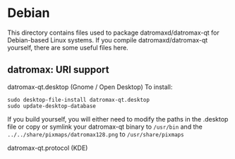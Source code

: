 
Debian
====================
This directory contains files used to package datromaxd/datromax-qt
for Debian-based Linux systems. If you compile datromaxd/datromax-qt yourself, there are some useful files here.

## datromax: URI support ##


datromax-qt.desktop  (Gnome / Open Desktop)
To install:

	sudo desktop-file-install datromax-qt.desktop
	sudo update-desktop-database

If you build yourself, you will either need to modify the paths in
the .desktop file or copy or symlink your datromax-qt binary to `/usr/bin`
and the `../../share/pixmaps/datromax128.png` to `/usr/share/pixmaps`

datromax-qt.protocol (KDE)

